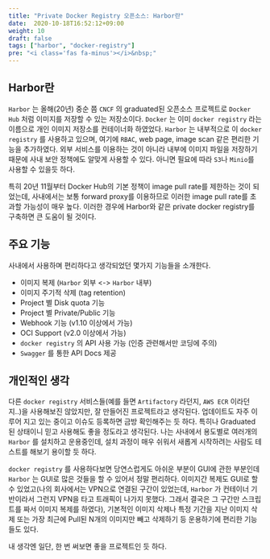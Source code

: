 ```yaml
---
title: "Private Docker Registry 오픈소스: Harbor란"
date:  2020-10-18T16:52:12+09:00
weight: 10
draft: false
tags: ["harbor", "docker-registry"]
pre: "<i class='fas fa-minus'></i>&nbsp;"
---
```


## Harbor란

`Harbor` 는 올해(20년) 중순 쯤 `CNCF` 의 graduated된 오픈소스 프로젝트로 `Docker Hub` 처럼 이미지를 저장할 수 있는 저장소이다.
`Docker` 는 이미 `docker registry` 라는 이름으로 개인 이미지 저장소를 컨테이너화 하였었다.
`Harbor` 는 내부적으로 이 `docker registry` 를 사용하고 있으며, 여기에 `RBAC`, web page, image scan 같은 편리한 기능을 추가하였다.
외부 서비스를 이용하는 것이 아니라 내부에 이미지 파일을 저장하기 때문에 사내 보안 정책에도 알맞게 사용할 수 있다.
아니면 필요에 따라 `S3`나 `Minio`를 사용할 수 있을듯 하다.

특히 20년 11월부터 Docker Hub의 기본 정책이 image pull rate를 제한하는 것이 되었는데, 사내에서는 보통 forward proxy를 이용하므로
이러한 image pull rate를 초과할 가능성이 매우 높다.
이러한 경우에 Harbor와 같은 private docker registry를 구축하면 큰 도움이 될 것이다.

## 주요 기능

사내에서 사용하며 편리하다고 생각되었던 몇가지 기능들을 소개한다.

* 이미지 복제 (`Harbor` 외부 <-> `Harbor` 내부)
* 이미지 주기적 삭제 (tag retention)
* Project 별 Disk quota 기능
* Project 별 Private/Public 기능
* Webhook 기능 (v1.10 이상에서 가능)
* OCI Support (v2.0 이상에서 가능)
* `docker registry` 의 API 사용 가능 (인증 관련해서만 코딩에 주의)
* `Swagger` 를 통한 API Docs 제공

## 개인적인 생각

다른 `docker registry` 서비스들(예를 들면 `Artifactory` 라던지, `AWS ECR` 이라던지..)을 사용해보진 않았지만, 잘 만들어진 프로젝트라고 생각된다.
업데이트도 자주 이루어 지고 있는 중이고 이슈도 등록하면 금방 확인해주는 듯 하다.
특히나 Graduated 된 상태이니 믿고 사용해도 좋을 정도라고 생각된다.
나는 사내에서 용도별로 여러개의 `Harbor` 를 설치하고 운용중인데, 설치 과정이 매우 쉬워서 새롭게 시작하려는 사람도 테스트를 해보기 용이할 듯 하다.

`docker registry` 를 사용하다보면 당연스럽게도 아쉬운 부분이 GUI에 관한 부분인데 `Harbor` 는 GUI로 많은 것들을 할 수 있어서 정말 편리하다.
이미지간 복제도 GUI로 할 수 있었고(나의 회사에서는 VPN으로 연결된 구간이 있었는데, `Harbor` 가 컨테이너 기반이라서 그런지 VPN을 타고 트래픽이 나가지 못했다.
그래서 결국은 그 구간만 스크립트를 짜서 이미지 복제를 하였다), 기본적인 이미지 삭제나 특정 기간을 지난 이미지 삭제
또는 가장 최근에 Pull된 N개의 이미지만 빼고 삭제하기 등 운용하기에 편리한 기능들도 있다.

내 생각엔 일단, 한 번 써보면 좋을 프로젝트인 듯 하다.
